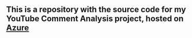 ## This is a repository with the source code for my YouTube Comment Analysis project, hosted on [Azure](https://ytb-app-sent.azurewebsites.net)
